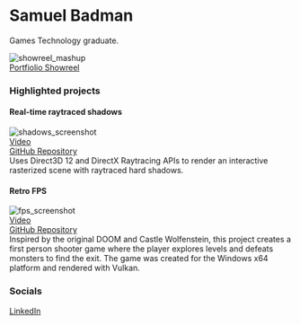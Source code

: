 # Samuel Badman
Games Technology graduate.

![showreel_mashup](https://user-images.githubusercontent.com/72559002/177298693-e6a86dbf-667d-4631-a829-0e76709fd61d.png)  
[Portfiolio Showreel](https://www.youtube.com/watch?v=1e-Ch_J7K_M)

### Highlighted projects
#### Real-time raytraced shadows
![shadows_screenshot](https://user-images.githubusercontent.com/72559002/177293251-f14cd0e4-77f5-4fb9-837c-6c2064a4f161.png)  
[Video](https://youtu.be/IxytN35cD3k)  
[GitHub Repository](https://github.com/samuelbadman/Raster-raytrace-hybrid-renderer)  
Uses Direct3D 12 and DirectX Raytracing APIs to render an interactive rasterized scene with raytraced hard shadows.

#### Retro FPS
![fps_screenshot](https://user-images.githubusercontent.com/72559002/177293014-43fa308e-51ca-43b0-88fa-1a71f15e4c1c.png)  
[Video](https://youtu.be/a-uPv0uRfuM)  
[GitHub Repository](https://github.com/samuelbadman/Retro-fps-vulkan)  
Inspired by the original DOOM and Castle Wolfenstein, this project creates a first person shooter game where the player explores levels and defeats monsters to find the exit. The game was created for the Windows x64 platform and rendered with Vulkan.

### Socials
[LinkedIn](https://www.linkedin.com/in/samuelbadman/)
